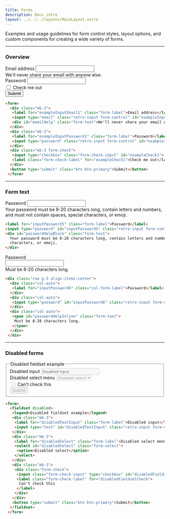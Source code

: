 ```yaml
---
title: Forms
description: Docs intro
layout: ../../../layouts/MainLayout.astro
---
```


<p>
 Examples and usage guidelines for form control styles, layout options, and custom components for creating a wide
 variety of forms.
</p>
<hr>

### Overview

<div class="card">
 <div class="card-body">
  <form>
   <div class="mb-3">
    <label for="exampleInputEmail1" class="form-label">Email address</label>
    <input type="email" class="retro-input form-control" id="exampleInputEmail1" aria-describedby="emailHelp">
    <div id="emailHelp" class="form-text">We'll never share your email with anyone else.</div>
   </div>
   <div class="mb-3">
    <label for="exampleInputPassword1" class="form-label">Password</label>
    <input type="password" class="retro-input form-control" id="exampleInputPassword1">
   </div>
   <div class="mb-3 form-check">
    <input type="checkbox" class="form-check-input" id="exampleCheck1">
    <label class="form-check-label" for="exampleCheck1">Check me out</label>
   </div>
   <button type="submit" class="btn btn-primary">Submit</button>
  </form>
 </div>
</div>

```html
<form>
  <div class="mb-3">
   <label for="exampleInputEmail1" class="form-label">Email address</label>
   <input type="email" class="retro-input form-control" id="exampleInputEmail1" aria-describedby="emailHelp">
   <div id="emailHelp" class="form-text">We'll never share your email with anyone else.</div>
  </div>
  <div class="mb-3">
   <label for="exampleInputPassword1" class="form-label">Password</label>
   <input type="password" class="retro-input form-control" id="exampleInputPassword1">
  </div>
  <div class="mb-3 form-check">
   <input type="checkbox" class="form-check-input" id="exampleCheck1">
   <label class="form-check-label" for="exampleCheck1">Check me out</label>
  </div>
  <button type="submit" class="btn btn-primary">Submit</button>
 </form>
```

<hr>

### Form text
<div class="card">
 <div class="card-body">
  <label for="inputPassword5" class="form-label">Password</label>
  <input type="password" id="inputPassword5" class="retro-input form-control" aria-describedby="passwordHelpBlock">
  <div id="passwordHelpBlock" class="form-text">
   Your password must be 8-20 characters long, contain letters and numbers, and must not contain spaces, special
   characters, or emoji.
  </div>
 </div>
</div>

```html
<label for="inputPassword5" class="form-label">Password</label>
<input type="password" id="inputPassword5" class="retro-input form-control" aria-describedby="passwordHelpBlock">
<div id="passwordHelpBlock" class="form-text">
  Your password must be 8-20 characters long, contain letters and numbers, and must not contain spaces, special
  characters, or emoji.
</div>
```

<div class="card">
 <div class="card-body">
  <div class="row g-3 align-items-center">
   <div class="col-auto">
    <label for="inputPassword6" class="col-form-label">Password</label>
   </div>
   <div class="col-auto">
    <input type="password" id="inputPassword6" class="retro-input form-control" aria-describedby="passwordHelpInline">
   </div>
   <div class="col-auto">
    <span id="passwordHelpInline" class="form-text">
     Must be 8-20 characters long.
    </span>
   </div>
  </div>
 </div>
</div>

```html
<div class="row g-3 align-items-center">
  <div class="col-auto">
   <label for="inputPassword6" class="col-form-label">Password</label>
  </div>
  <div class="col-auto">
   <input type="password" id="inputPassword6" class="retro-input form-control" aria-describedby="passwordHelpInline">
  </div>
  <div class="col-auto">
   <span id="passwordHelpInline" class="form-text">
    Must be 8-20 characters long.
   </span>
  </div>
 </div>
```

<hr>

### Disabled forms
<div class="card">
 <div class="card-body">
  <form>
   <fieldset disabled>
    <legend>Disabled fieldset example</legend>
    <div class="mb-3">
     <label for="disabledTextInput" class="form-label">Disabled input</label>
     <input type="text" id="disabledTextInput" class="retro-input form-control" placeholder="Disabled input">
    </div>
    <div class="mb-3">
     <label for="disabledSelect" class="form-label">Disabled select menu</label>
     <select id="disabledSelect" class="form-select">
      <option>Disabled select</option>
     </select>
    </div>
    <div class="mb-3">
     <div class="form-check">
      <input class="form-check-input" type="checkbox" id="disabledFieldsetCheck" disabled>
      <label class="form-check-label" for="disabledFieldsetCheck">
       Can't check this
      </label>
     </div>
    </div>
    <button type="submit" class="btn btn-primary">Submit</button>
   </fieldset>
  </form>
 </div>
</div>

```html
<form>
  <fieldset disabled>
   <legend>Disabled fieldset example</legend>
   <div class="mb-3">
    <label for="disabledTextInput" class="form-label">Disabled input</label>
    <input type="text" id="disabledTextInput" class="retro-input form-control" placeholder="Disabled input">
   </div>
   <div class="mb-3">
    <label for="disabledSelect" class="form-label">Disabled select menu</label>
    <select id="disabledSelect" class="form-select">
     <option>Disabled select</option>
    </select>
   </div>
   <div class="mb-3">
    <div class="form-check">
     <input class="form-check-input" type="checkbox" id="disabledFieldsetCheck" disabled>
     <label class="form-check-label" for="disabledFieldsetCheck">
      Can't check this
     </label>
    </div>
   </div>
   <button type="submit" class="btn btn-primary">Submit</button>
  </fieldset>
 </form>
```